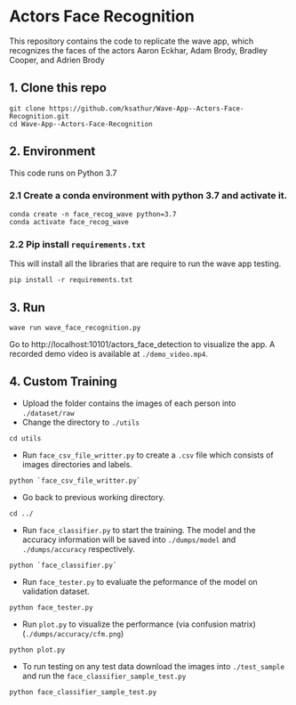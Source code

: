 # Actors Face Recognition
This repository contains the code to replicate the wave app, which recognizes the faces of the actors Aaron Eckhar, Adam Brody, Bradley Cooper, and Adrien Brody

## 1. Clone this repo
```
git clone https://github.com/ksathur/Wave-App--Actors-Face-Recognition.git
cd Wave-App--Actors-Face-Recognition
```
## 2. Environment
This code runs on Python 3.7
### 2.1 Create a conda environment with python 3.7 and activate it.
```
conda create -n face_recog_wave python=3.7
conda activate face_recog_wave
```
### 2.2 Pip install `requirements.txt`
This will install all the libraries that are require to run the wave app testing.
```
pip install -r requirements.txt
```
## 3. Run
```
wave run wave_face_recognition.py
```
Go to http://localhost:10101/actors_face_detection to visualize the app. A recorded demo video is available at `./demo_video.mp4`.

## 4. Custom Training
- Upload the folder contains the images of each person into `./dataset/raw`
- Change the directory to `./utils`
```
cd utils
```
- Run `face_csv_file_writter.py` to create a `.csv` file which consists of images directories and labels.
```
python `face_csv_file_writter.py`
```
- Go back to previous working directory.
```
cd ../
```
- Run `face_classifier.py` to start the training. The model and the accuracy information will be saved into `./dumps/model` and `./dumps/accuracy` respectively.
```
python `face_classifier.py`
```
- Run `face_tester.py` to evaluate the peformance of the model on validation dataset.
```
python face_tester.py
```
- Run `plot.py` to visualize the performance (via confusion matrix) (`./dumps/accuracy/cfm.png`)
```
python plot.py
```
- To run testing on any test data download the images into `./test_sample` and run the `face_classifier_sample_test.py`
```
python face_classifier_sample_test.py
```
